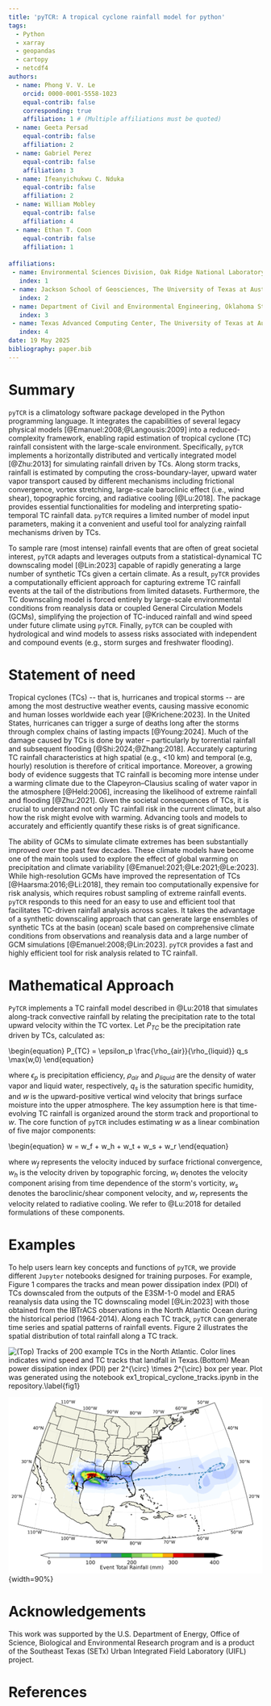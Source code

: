 ```yaml
---
title: 'pyTCR: A tropical cyclone rainfall model for python'
tags:
  - Python
  - xarray
  - geopandas
  - cartopy
  - netcdf4
authors:
  - name: Phong V. V. Le
    orcid: 0000-0001-5558-1023
    equal-contrib: false
    corresponding: true
    affiliation: 1 # (Multiple affiliations must be quoted)
  - name: Geeta Persad
    equal-contrib: false
    affiliation: 2
  - name: Gabriel Perez
    equal-contrib: false
    affiliation: 3
  - name: Ifeanyichukwu C. Nduka
    equal-contrib: false
    affiliation: 2
  - name: William Mobley
    equal-contrib: false
    affiliation: 4
  - name: Ethan T. Coon
    equal-contrib: false
    affiliation: 1

affiliations:
 - name: Environmental Sciences Division, Oak Ridge National Laboratory, Oak Ridge, TN, USA
   index: 1
 - name: Jackson School of Geosciences, The University of Texas at Austin, Austin, TX, USA 
   index: 2
 - name: Department of Civil and Environmental Engineering, Oklahoma State University, OK, USA
   index: 3
 - name: Texas Advanced Computing Center, The University of Texas at Austin, Austin, TX, USA 
   index: 4
date: 19 May 2025
bibliography: paper.bib
---
```


# Summary
`pyTCR` is a climatology software package developed in the Python programming language.
It integrates the capabilities of several legacy physical models [@Emanuel:2008;@Langousis:2009] into a reduced-complexity framework, enabling rapid estimation of tropical cyclone (TC) rainfall consistent with the large-scale environment.
Specifically, `pyTCR` implements a horizontally distributed and vertically integrated model [@Zhu:2013] for simulating rainfall driven by TCs. Along storm tracks, rainfall is estimated by computing the cross-boundary-layer, upward water vapor transport caused by different mechanisms including frictional convergence, vortex stretching, large-scale baroclinic effect (i.e., wind shear), topographic forcing, and radiative cooling [@Lu:2018].
The package provides essential functionalities for modeling and interpreting spatio-temporal TC rainfall data. `pyTCR` requires a limited number of model input parameters, making it a convenient and useful tool for analyzing rainfall mechanisms driven by TCs.

To sample rare (most intense) rainfall events that are often of great societal interest, `pyTCR` adapts and leverages outputs from a statistical-dynamical TC downscaling model [@Lin:2023] capable of rapidly generating a large number of synthetic TCs given a certain climate.
As a result, `pyTCR` provides a computationally efficient approach for capturing extreme TC rainfall events at the tail of the distributions from limited datasets.
Furthermore, the TC downscaling model is forced entirely by large-scale environmental conditions from reanalysis data or coupled General Circulation Models (GCMs), simplifying the projection of TC-induced rainfall and wind speed under future climate using `pyTCR`. Finally, `pyTCR` can be coupled with hydrological and wind models to assess risks associated with independent and compound events (e.g., storm surges and freshwater flooding).


# Statement of need
Tropical cyclones (TCs) -- that is, hurricanes and tropical storms -- are among the most destructive weather events, causing massive economic and human losses worldwide each year [@Krichene:2023]. In the United States, hurricanes can trigger a surge of deaths long after the storms through complex chains of lasting impacts [@Young:2024]. Much of the damage caused by TCs is done by water – particularly by torrential rainfall and subsequent flooding [@Shi:2024;@Zhang:2018]. Accurately capturing TC rainfall characteristics at high spatial (e.g., <10 km) and temporal (e.g, hourly) resolution is therefore of critical importance. Moreover, a growing body of evidence suggests that TC rainfall is becoming more intense under a warming climate due to the Clapeyron–Clausius scaling of water vapor in the atmosphere [@Held:2006], increasing the likelihood of extreme rainfall and flooding [@Zhu:2021]. Given the societal consequences of TCs, it is crucial to understand not only TC rainfall risk in the current climate, but also how the risk might evolve with warming. Advancing tools and models to accurately and efficiently quantify these risks is of great significance.

The ability of GCMs to simulate climate extremes has been substantially improved over the past few decades. These climate models have become one of the main tools used to explore the effect of global warming on precipitation and climate variability [@Emanuel:2021;@Le:2021;@Le:2023]. While high-resolution GCMs have improved the representation of TCs [@Haarsma:2016;@Li:2018], they remain too computationally expensive for risk analysis, which requires robust sampling of extreme rainfall events. `pyTCR` responds to this need for an easy to use and efficient tool that facilitates TC-driven rainfall analysis across scales. It takes the advantage of a synthetic downscaling approach that can generate large ensembles of synthetic TCs at the basin (ocean) scale based on comprehensive climate conditions from observations and reanalysis data and a large number of GCM simulations [@Emanuel:2008;@Lin:2023].
`pyTCR` provides a fast and highly efficient tool for risk analysis related to TC rainfall.


# Mathematical Approach
`PyTCR` implements a TC rainfall model described in @Lu:2018 that simulates along-track convective rainfall by relating the precipitation rate to the total upward velocity within the TC vortex. Let $P_{TC}$ be the precipitation rate driven by TCs, calculated as:

\begin{equation}
P_{TC} = \epsilon_p \frac{\rho_{air}}{\rho_{liquid}} q_s \max(w,0)
\end{equation}

where $\epsilon_p$ is precipitation efficiency, $\rho_{air}$ and $\rho_{liquid}$ are the density of water vapor and liquid water, respectively, $q_s$ is the saturation specific humidity, and $w$ is the upward-positive vertical wind velocity that brings surface moisture into the upper atmosphere.
The key assumption here is that time-evolving TC rainfall is organized around the storm track and proportional to $w$. The core function of `pyTCR` includes estimating $w$ as a linear combination of five major components:

\begin{equation}
w = w_f + w_h + w_t + w_s + w_r
\end{equation}

where $w_f$ represents the velocity induced by surface frictional convergence, $w_h$ is the velocity driven by topographic forcing, $w_t$ denotes the velocity component arising from time dependence of the storm's vorticity, $w_s$ denotes the baroclinic/shear component velocity, and $w_r$ represents the velocity related to radiative cooling. We refer to @Lu:2018 for detailed formulations of these components.


# Examples

To help users learn key concepts and functions of `pyTCR`, we provide different `Jupyter` notebooks designed for training purposes. For example, Figure 1 compares the tracks and mean power dissipation index (PDI) of TCs downscaled from the outputs of the E3SM-1-0 model and ERA5 reanalysis data using the TC downscaling model [@Lin:2023] with those obtained from the IBTrACS observations in the North Atlantic Ocean during the historical period (1964-2014).
Along each TC track, `pyTCR` can generate time series and spatial patterns of rainfall events. Figure 2 illustrates the spatial distribution of total rainfall along a TC track.

![(Top) Tracks of 200 example TCs in the North Atlantic. Color lines indicates wind speed and TC tracks that landfall in Texas.(Bottom) Mean power dissipation index (PDI) per $2^{\circ} \times 2^{\circ}$ box per year. Plot was generated using the notebook `ex1_tropical_cyclone_tracks.ipynb` in the repository.\label{fig1}](Fig1.png)

![Spatial distribution of total rainfall generated for a particular TC track that makes landfall on Texas, USA. Plot was generated using the notebook `ex2_rainfall_generation.ipynb` in the repository\label{fig2}](Fig2.png){width=90%}

# Acknowledgements
This work was supported by the U.S. Department of Energy, Office of Science, Biological and Environmental Research program and is a product of the Southeast Texas (SETx) Urban Integrated Field Laboratory (UIFL) project.

# References
